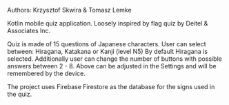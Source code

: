 Authors: Krzysztof Skwira & Tomasz Lemke

Kotlin mobile quiz application.
Loosely inspired by flag quiz by Deitel & Associates Inc.  

Quiz is made of 15 questions of Japanese characters.
User can select between: Hiragana, Katakana or Kanji (level N5)
By default Hiragana is selected.
Additionally user can change the number of buttons with possible answers between 2 - 8.
Above can be adjusted in the Settings and will be remembered by the device. 

The project uses Firebase Firestore as the database for the signs used in the quiz. 